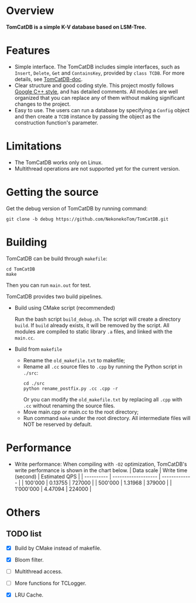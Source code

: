 # **Overview**
**TomCatDB is a simple K-V database based on LSM-Tree.**

# **Features**
- Simple interface. The TomCatDB includes simple interfaces, such as `Insert`, `Delete`, `Get` and `ContainsKey`, provided by `class TCDB`. For more details, see [TomCatDB-doc]().
- Clear structure and good coding style. This project mostly follows [Google C++ style](https://google.github.io/styleguide/cppguide.html), and has detailed comments. All modules are well organized that you can replace any of them without making significant changes to the project.
- Easy to use. The users can run a database by specifying a `Config` object and then create a `TCDB` instance by passing the object as the construction function's parameter.

# **Limitations**
- The TomCatDB works only on Linux.
- Multithread operations are not supported yet for the current version.

# **Getting the source**
Get the debug version of TomCatDB by running command:
```
git clone -b debug https://github.com/NekonekoTom/TomCatDB.git
```

# **Building**
TomCatDB can be build through `makefile`:
```
cd TomCatDB
make
```
Then you can run `main.out` for test.

TomCatDB provides two build pipelines.
- Build using CMake script (recommended)

  Run the bash script `build_debug.sh`.
  The script will create a directory `build`.
  If `build` already exists, it will be removed by the script.
  All modules are compiled to static library `.a` files, and linked with the `main.cc`.

- Build from `makefile`
  - Rename the `old_makefile.txt` to makefile;
  - Rename all `.cc` source files to `.cpp` by running the Python script in `./src`:
    ```
    cd ./src
    python rename_postfix.py .cc .cpp -r
    ```
    Or you can modify the `old_makefile.txt` by replacing all `.cpp` with `.cc` without renaming the source files.
  - Move main.cpp or main.cc to the root directory;
  - Run command `make` under the root directory. All intermediate files will NOT be reserved by default.

# **Performance**
- Write performance:
  When compiling with `-O2` optimization, TomCatDB's write performance is shown in the chart below.
  | Data scale | Write time (second) | Estimated QPS |
  | ---------- | ------------------- | ------------- |
  | 100'000    | 0.13755             | 727000        |
  | 500'000    | 1.31968             | 379000        |
  | 1'000'000  | 4.47094             | 224000        |

<!-- - Read performance (before optimization):
  Sequential read (all requests are for existing key-values):
  | Data scale | Read time (second)  | Estimated QPS |
  | ---------- | ------------------- | ------------- |
  | 100'000    | 5.04919             | 20000         |
  | 500'000    | 45.7459             | 11000         |
  | 1'000'000  | 170.361             | 6000          | -->

# **Others**
## TODO list
-[x] Build by CMake instead of makefile.

-[x] Bloom filter.

-[ ] Multithread access.

-[ ] More functions for TCLogger.

-[x] LRU Cache.